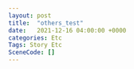 ```yaml
---
layout: post
title:  "others_test"
date:   2021-12-16 04:00:00 +0000
categories: Etc
Tags: Story Etc
SceneCode: []
---
```

